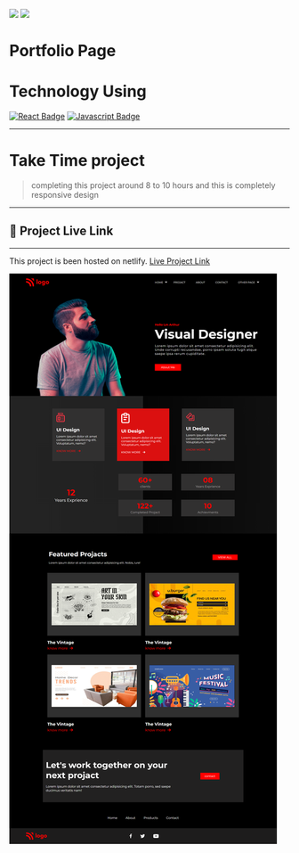 [![](https://img.shields.io/badge/linkedin-blue?style=for-the-badge)](https://www.linkedin.com/in/ankush-kumar-275129176/)
[![](https://img.shields.io/badge/MYPORTFOLIO-blue?style=for-the-badge)](https://devloperankush.tk/ 'Link')



# **Portfolio Page**


# Technology Using
[![React Badge](https://img.shields.io/badge/-HTML-red?style=for-the-badge&labelColor=black&logo=html&logoColor=61DBFB)](#) [![Javascript Badge](https://img.shields.io/badge/-CSS-blue?style=for-the-badge&labelColor=black&logo=tailwind&logoColor=white)](#)


---
# Take Time project
> completing this project around 8 to 10 hours and this is completely responsive design
---
## 🚀  Project Live Link <br>
---
This project is been hosted on netlify. [Live Project Link](https://dynamic-bunny-38bb2c.netlify.app/)

![Saas web page](./portfolio%20page.png)